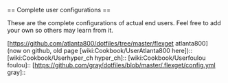 == Complete user configurations ==

These are the complete configurations of actual end users. Feel free to add your own so others may learn from it.

 [https://github.com/atlanta800/dotfiles/tree/master/flexget atlanta800] (now on github, old page [wiki:Cookbook/UserAtlanta800 here])::
 [wiki:Cookbook/Userhyper_ch hyper_ch]::
 [wiki:Cookbook/Userfoulou foulou]::
 [https://github.com/gray/dotfiles/blob/master/.flexget/config.yml gray]::